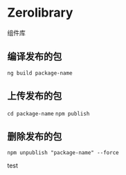 # Zerolibrary

组件库

## 编译发布的包
`ng build package-name` 

## 上传发布的包
`cd package-name`
`npm publish` 

## 删除发布的包
`npm unpublish "package-name" --force` 

test
